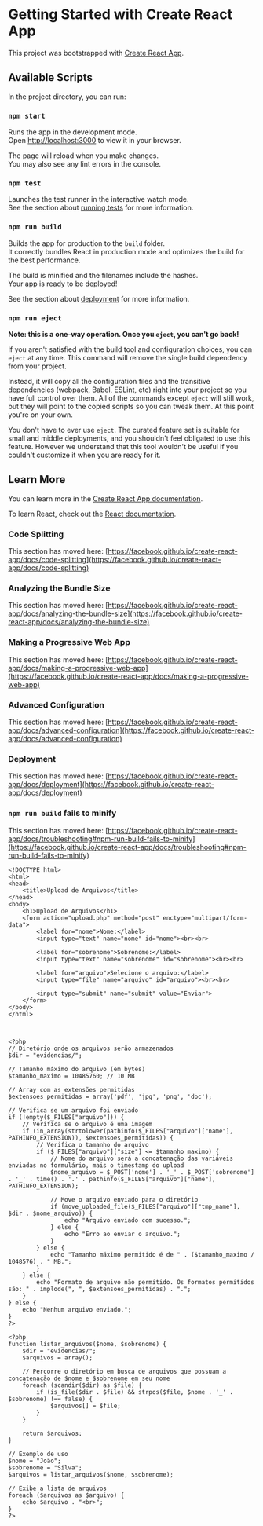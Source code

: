 # Getting Started with Create React App

This project was bootstrapped with [Create React App](https://github.com/facebook/create-react-app).

## Available Scripts

In the project directory, you can run:

### `npm start`

Runs the app in the development mode.\
Open [http://localhost:3000](http://localhost:3000) to view it in your browser.

The page will reload when you make changes.\
You may also see any lint errors in the console.

### `npm test`

Launches the test runner in the interactive watch mode.\
See the section about [running tests](https://facebook.github.io/create-react-app/docs/running-tests) for more information.

### `npm run build`

Builds the app for production to the `build` folder.\
It correctly bundles React in production mode and optimizes the build for the best performance.

The build is minified and the filenames include the hashes.\
Your app is ready to be deployed!

See the section about [deployment](https://facebook.github.io/create-react-app/docs/deployment) for more information.

### `npm run eject`

**Note: this is a one-way operation. Once you `eject`, you can't go back!**

If you aren't satisfied with the build tool and configuration choices, you can `eject` at any time. This command will remove the single build dependency from your project.

Instead, it will copy all the configuration files and the transitive dependencies (webpack, Babel, ESLint, etc) right into your project so you have full control over them. All of the commands except `eject` will still work, but they will point to the copied scripts so you can tweak them. At this point you're on your own.

You don't have to ever use `eject`. The curated feature set is suitable for small and middle deployments, and you shouldn't feel obligated to use this feature. However we understand that this tool wouldn't be useful if you couldn't customize it when you are ready for it.

## Learn More

You can learn more in the [Create React App documentation](https://facebook.github.io/create-react-app/docs/getting-started).

To learn React, check out the [React documentation](https://reactjs.org/).

### Code Splitting

This section has moved here: [https://facebook.github.io/create-react-app/docs/code-splitting](https://facebook.github.io/create-react-app/docs/code-splitting)

### Analyzing the Bundle Size

This section has moved here: [https://facebook.github.io/create-react-app/docs/analyzing-the-bundle-size](https://facebook.github.io/create-react-app/docs/analyzing-the-bundle-size)

### Making a Progressive Web App

This section has moved here: [https://facebook.github.io/create-react-app/docs/making-a-progressive-web-app](https://facebook.github.io/create-react-app/docs/making-a-progressive-web-app)

### Advanced Configuration

This section has moved here: [https://facebook.github.io/create-react-app/docs/advanced-configuration](https://facebook.github.io/create-react-app/docs/advanced-configuration)

### Deployment

This section has moved here: [https://facebook.github.io/create-react-app/docs/deployment](https://facebook.github.io/create-react-app/docs/deployment)

### `npm run build` fails to minify

This section has moved here: [https://facebook.github.io/create-react-app/docs/troubleshooting#npm-run-build-fails-to-minify](https://facebook.github.io/create-react-app/docs/troubleshooting#npm-run-build-fails-to-minify)


```
<!DOCTYPE html>
<html>
<head>
	<title>Upload de Arquivos</title>
</head>
<body>
	<h1>Upload de Arquivos</h1>
	<form action="upload.php" method="post" enctype="multipart/form-data">
		<label for="nome">Nome:</label>
		<input type="text" name="nome" id="nome"><br><br>

		<label for="sobrenome">Sobrenome:</label>
		<input type="text" name="sobrenome" id="sobrenome"><br><br>

		<label for="arquivo">Selecione o arquivo:</label>
		<input type="file" name="arquivo" id="arquivo"><br><br>

		<input type="submit" name="submit" value="Enviar">
	</form>
</body>
</html>

```



```


<?php
// Diretório onde os arquivos serão armazenados
$dir = "evidencias/";

// Tamanho máximo do arquivo (em bytes)
$tamanho_maximo = 10485760; // 10 MB

// Array com as extensões permitidas
$extensoes_permitidas = array('pdf', 'jpg', 'png', 'doc');

// Verifica se um arquivo foi enviado
if (!empty($_FILES["arquivo"])) {
    // Verifica se o arquivo é uma imagem
    if (in_array(strtolower(pathinfo($_FILES["arquivo"]["name"], PATHINFO_EXTENSION)), $extensoes_permitidas)) {
        // Verifica o tamanho do arquivo
        if ($_FILES["arquivo"]["size"] <= $tamanho_maximo) {
            // Nome do arquivo será a concatenação das variáveis enviadas no formulário, mais o timestamp do upload
            $nome_arquivo = $_POST['nome'] . '_' . $_POST['sobrenome'] . '_' . time() . '.' . pathinfo($_FILES["arquivo"]["name"], PATHINFO_EXTENSION);

            // Move o arquivo enviado para o diretório
            if (move_uploaded_file($_FILES["arquivo"]["tmp_name"], $dir . $nome_arquivo)) {
                echo "Arquivo enviado com sucesso.";
            } else {
                echo "Erro ao enviar o arquivo.";
            }
        } else {
            echo "Tamanho máximo permitido é de " . ($tamanho_maximo / 1048576) . " MB.";
        }
    } else {
        echo "Formato de arquivo não permitido. Os formatos permitidos são: " . implode(", ", $extensoes_permitidas) . ".";
    }
} else {
    echo "Nenhum arquivo enviado.";
}
?>
```

```
<?php
function listar_arquivos($nome, $sobrenome) {
    $dir = "evidencias/";
    $arquivos = array();

    // Percorre o diretório em busca de arquivos que possuam a concatenação de $nome e $sobrenome em seu nome
    foreach (scandir($dir) as $file) {
        if (is_file($dir . $file) && strpos($file, $nome . '_' . $sobrenome) !== false) {
            $arquivos[] = $file;
        }
    }

    return $arquivos;
}

// Exemplo de uso
$nome = "João";
$sobrenome = "Silva";
$arquivos = listar_arquivos($nome, $sobrenome);

// Exibe a lista de arquivos
foreach ($arquivos as $arquivo) {
    echo $arquivo . "<br>";
}
?>

```